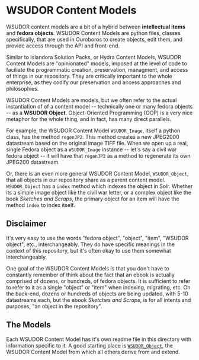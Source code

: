 # WSUDOR Content Models

WSUDOR content models are a bit of a hybrid between **intellectual items** and **fedora objects**.  WSUDOR Content Models are python files, classes specifically, that are used in Ouroboros to create objects, edit them, and provide access through the API and front-end.

Similar to Islandora Solution Packs, or Hydra Content Models, WSUDOR Content Models are "opinionated" models, imposed at the level of code to faciliate the programmatic creation, preservation, managment, and access of things in our repository.  They are critically important to the whole enterprise, as they codify our preservation and access approaches and philosophies.

WSUDOR Content Models are models, but we often refer to the actual instantiation of of a content model -- technically one or many fedora objects -- as a **WSUDOR Object**.  Object-Oriented Programming (OOP) is a very nice metaphor for the whole thing, and in fact, has many direct parallels.  

For example, the WSUDOR Content Model `WSUDOR_Image`, itself a python class, has the method `regenJP2`.  This method creates a new JPEG2000 datastream based on the original image TIFF file.  When we open up a real, single Fedora object as a `WSUDOR_Image` instance -- let's say a civil war fedora object -- it will have that `regenJP2` as a method to regenerate its own JPEG200 datastream.

Or, there is an even more general WSUDOR Content Model, `WSUDOR_Object`, that all objects in our repository share as a parent content model.  `WSUDOR_Object` has a `index` method which indexes the object in Solr.  Whether its a simple image object like the civil war letter, or a complex object like the book *Sketches and Scraps*, the primary object for an item will have the method `index` to index itself.  

## Disclaimer

It's very easy to use the words "fedora object", "object", "item", "WSUDOR object", etc., interchangeably.  They do have specific meanings in the context of this repository, but it's often okay to use them somewhat interchangeably.  

One goal of the WSUDOR Content Models is that you don't have to constantly remember of think about the fact that an ebook is actually comprised of dozens, or hundreds, of fedora objects.  It is sufficient to refer to refer to it as a single "object" or "item" when indexing, migrating, etc.  On the back-end, dozens or hundreds of objects are being updated, with 5-10 datastreams each, but the ebook *Sketches and Scraps*, is for all intents and purposes, "an object in the repository".

## The Models

Each WSUDOR Content Model has it's own readme file in this directory with information specific to it.  A good starting place is [`WSUDOR_Object`](content_models/WSUDOR_Object.md), the WSUDOR Content Model from which all others derive from and extend.

